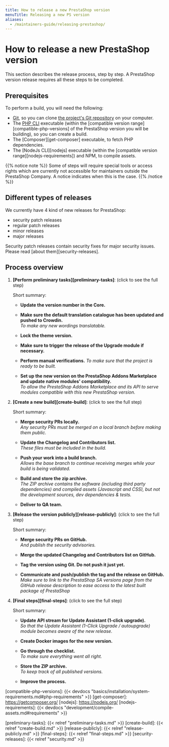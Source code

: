 ```yaml
---
title: How to release a new PrestaShop version
menuTitle: Releasing a new PS version
aliases:
  - /maintainers-guide/releasing-prestashop/
---
```


# How to release a new PrestaShop version

This section describes the release process, step by step. A PrestaShop version release requires all these steps to be completed.

## Prerequisites

To perform a build, you will need the following:

- [Git][git-scm], so you can clone [the project's Git repository][github-repository] on your computer.
- The [PHP CLI][php] executable (within the [compatible version range][compatible-php-versions] of the PrestaShop version you will be building), so you can create a build.
- The [Composer][get-composer] executable, to fetch PHP dependencies.
- The [NodeJs CLI][nodejs] executable (within the [compatible version range][nodejs-requirements]) and NPM, to compile assets.

{{% notice note %}}
Some of steps will require special tools or access rights which are currently not accessible for maintainers outside the PrestaShop Company. A notice indicates when this is the case.
{{% /notice %}}

## Different types of releases

We currently have 4 kind of new releases for PrestaShop:

- security patch releases
- regular patch releases
- minor releases
- major releases

Security patch releases contain security fixes for major security issues. Please read [about them][security-releases].

## Process overview

1. **[Perform preliminary tasks][preliminary-tasks]**: (click to see the full step)

   Short summary:

   - **Update the version number in the Core.**

   - **Make sure the default translation catalogue has been updated and pushed to Crowdin.**  
   _To make any new wordings translatable._

   - **Lock the theme version.**  

   - **Make sure to trigger the release of the Upgrade module if necessary.**  

   - **Perform manual verifications.**
   _To make sure that the project is ready to be built._

   - **Set up the new version on the PrestaShop Addons Marketplace and update native modules' compatibility.**  
   _To allow the PrestaShop Addons Marketplace and its API to serve modules compatible with this new PrestaShop version._

2. **[Create a new build][create-build]**: (click to see the full step)

   Short summary:

   - **Merge security PRs locally.**  
     _Any security PRs must be merged on a local branch before making them public._

   - **Update the Changelog and Contributors list.**  
     _These files must be included in the build._

   - **Push your work into a build branch.**  
     _Allows the base branch to continue receiving merges while your build is being validated._

   - **Build and store the zip archive.**  
     _The ZIP archive contains the software (including third party dependencies) and compiled assets (Javascript and CSS), but not the development sources, dev dependencies & tests._

   - **Deliver to QA team.**

3. **[Release the version publicly][release-publicly]**: (click to see the full step)

   Short summary:

   - **Merge security PRs on GitHub.**  
     _And publish the security advisories._

   - **Merge the updated Changelog and Contributors list on GitHub.**
  
   - **Tag the version using Git. Do not push it just yet.**
     
   - **Communicate and push/publish the tag and the release on GitHub.**
     _Make sure to link to the PrestaShop SA versions page from the GitHub release description to ease access to the latest built package of PrestaShop_

4. **[Final steps][final-steps]**: (click to see the full step)

   Short summary:

   - **Update API stream for Update Assistant (1-click upgrade).**  
     _So that the Update Assistant (1-Click Upgrade / autoupgrade) module becomes aware of the new release._

   - **Create Docker images for the new version.**

   - **Go through the checklist.**  
     _To make sure everything went all right._

   - **Store the ZIP archive.**  
     _To keep track of all published versions._

   - **Improve the process.**

[git-scm]: https://git-scm.com/
[github-repository]: https://github.com/prestashop/prestashop
[php]: https://www.php.net/
[compatible-php-versions]: {{< devdocs "basics/installation/system-requirements.md#php-requirements" >}}
[get-composer]: <https://getcomposer.org/>
[nodejs]: <https://nodejs.org/>
[nodejs-requirements]: {{< devdocs "development/compile-assets.md#requirements" >}}

[preliminary-tasks]: {{< relref "preliminary-tasks.md" >}}
[create-build]: {{< relref "create-build.md" >}}
[release-publicly]: {{< relref "release-publicly.md" >}}
[final-steps]: {{< relref "final-steps.md" >}}
[security-releases]: {{< relref "security.md" >}}
